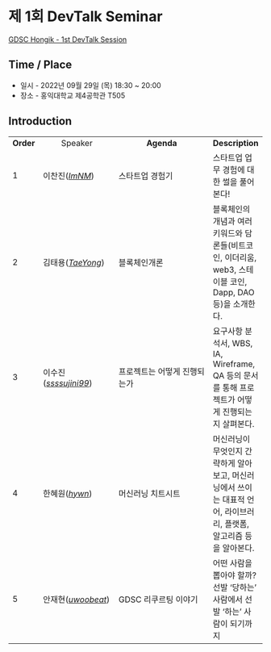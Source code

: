 # 제 1회 DevTalk Seminar

[GDSC Hongik - 1st DevTalk Session](https://youtu.be/MH2KypL48F0)

## Time / Place

- 일시 - 2022년 09월 29일 (목) 18:30 ~ 20:00
- 장소 - 홍익대학교 제4공학관 T505

## Introduction

<table>
    <tr align="center">
        <td><B>Order<B></td>
        <td width = "160"<>Speaker<B></td>
        <td width = "250"><B>Agenda<B></td>
        <td><B>Description<B></td>
    </tr>
    <tr>
        <td>1</td>
        <td>이찬진(<a href="https://github.com/ImNM"><I>ImNM</I></a>)</td>
        <td>스타트업 경험기</td>
        <td>스타트업 업무 경험에 대한 썰을 풀어본다!</td>
    </tr>
    <tr>
        <td>2</td>
        <td>김태용(<a href="https://github.com/art-is-tae"><I>TaeYong</I></a>)</td>
        <td>블록체인개론</td>
        <td>블록체인의 개념과 여러 키워드와 담론들(비트코인, 이더리움, web3, 스테이블 코인, Dapp, DAO 등)을 소개한다.</td>
    </tr>
    <tr>
        <td>3</td>
        <td>이수진(<a href="https://github.com/ssssujini99"><I>ssssujini99</I></a>)</td>
        <td>프로젝트는 어떻게 진행되는가</td>
        <td>요구사항 분석서, WBS, IA, Wireframe, QA 등의 문서를 통해 프로젝트가 어떻게 진행되는지 살펴본다.</td>
    </tr>
    <tr>
        <td>4</td>
        <td>한혜원(<a href="https://github.com/14hhan"><I>hywn</I></a>)</td>
        <td>머신러닝 치트시트</td>
        <td>머신러닝이 무엇인지 간략하게 알아보고, 머신러닝에서 쓰이는 대표적 언어, 라이브러리, 플랫폼, 알고리즘 등을 알아본다.</td>
    </tr>
    <tr>
        <td>5</td>
        <td>안재현(<a href="https://github.com/uwoobeat"><I>uwoobeat</I></a>)</td>
        <td>GDSC 리쿠르팅 이야기</td>
        <td>어떤 사람을 뽑아야 할까? 선발 ‘당하는’ 사람에서 선발 ‘하는’ 사람이 되기까지</td>
    </tr>
</table>
